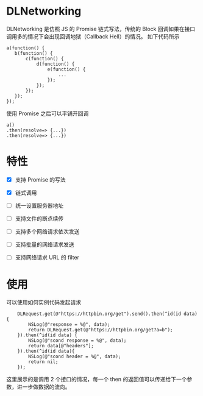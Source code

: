 # DLNetworking
 DLNetworking 是仿照 JS 的 Promise 链式写法，传统的 Block 回调如果在接口调用多的情况下会出现回调地狱（Callback Hell）的情况。
 如下代码所示
 
 ```
 a(function() {
    b(function() {
        c(function() {
            d(function() {
                e(function() {
                    ...
                });
            });
        });
    });
});
 ```
 
 使用 Promise 之后可以平铺开回调
 
 ```
 a()
.then(resolve=> {...})
.then(resolve=> {...})
 ```
# 特性
 * [x] 支持 Promise 的写法
 * [x] 链式调用
 * [ ] 统一设置服务器地址
 * [ ] 支持文件的断点续传
 * [ ] 支持多个网络请求依次发送 
 * [ ] 支持批量的网络请求发送
 * [ ] 支持网络请求 URL 的 filter
 
 
# 使用
可以使用如何实例代码发起请求

```
    DLRequest.get(@"https://httpbin.org/get").send().then(^id(id data){
        NSLog(@"response = %@", data);
        return DLRequest.get(@"https://httpbin.org/get?a=b");
    }).then(^id(id data) {
        NSLog(@"scond response = %@", data);
        return data[@"headers"];
    }).then(^id(id data){
        NSLog(@"scond header = %@", data);
        return nil;
    });
```
这里展示的是调用 2 个接口的情况，每一个 then 的返回值可以传递给下一个参数，进一步做数据的流向。
 

